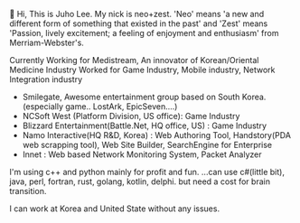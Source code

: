 👋 Hi, This is Juho Lee. My nick is neo+zest. 'Neo' means 'a new and different form of something that existed in the past' and 'Zest' means 'Passion, 	lively excitement; a feeling of enjoyment and enthusiasm' from Merriam-Webster's.

Currently Working for Medistream, An innovator of Korean/Oriental Medicine Industry 
Worked for Game Industry, Mobile industry, Network Integration industry
 - Smilegate, Awesome entertainment group based on South Korea.(especially game.. LostArk, EpicSeven....)
 - NCSoft West (Platform Division, US office): Game Industry
 - Blizzard Entertainment(Battle.Net, HQ office, US) : Game Industry
 - Namo Interactive(HQ R&D, Korea) : Web Authoring Tool, Handstory(PDA web scrapping tool), Web Site Builder, SearchEngine for Enterprise
 - Innet : Web based Network Monitoring System, Packet Analyzer

I'm using c++ and python mainly for profit and fun.
...can use c#(little bit), java, perl, fortran, rust, golang, kotlin, delphi. but need a cost for brain transition.


I can work at Korea and United State without any issues.
